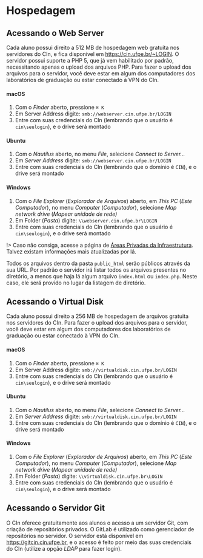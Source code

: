 # Hospedagem

## Acessando o Web Server

Cada aluno possui direito a 512 MB de hospedagem web gratuita nos servidores do CIn, e fica disponível em https://cin.ufpe.br/~LOGIN. O servidor possui suporte a PHP 5, que já vem habilitado por padrão, necessitando apenas o upload dos arquivos PHP. Para fazer o upload dos arquivos para o servidor, você deve estar em algum dos computadores dos laboratórios de graduação ou estar conectado à VPN do CIn.

#### macOS
1. Com o _Finder_ aberto, pressione `⌘ K`
2. Em Server Address digite: `smb://webserver.cin.ufpe.br/LOGIN`
3. Entre com suas credenciais do CIn (lembrando que o usuário é `cin\seulogin`), e o drive será montado

#### Ubuntu
1. Com o _Nautilus_ aberto, no menu _File_, selecione _Connect to Server…_
2. Em _Server Address_ digite: `smb://webserver.cin.ufpe.br/LOGIN`
3. Entre com suas credenciais do CIn (lembrando que o domínio é `CIN`), e o drive será montado

#### Windows
1. Com o _File Explorer_ (_Explorador de Arquivos_) aberto, em _This PC_ (_Este Computador_), no menu _Computer_ (_Computador_), selecione _Map network drive_ (_Mapear unidade de rede)_
2. Em Folder (_Pasta_) digite: `\\webserver.cin.ufpe.br\LOGIN`
3. Entre com suas credenciais do CIn (lembrando que o usuário é `cin\seulogin`), e o drive será montado

!> Caso não consiga, acesse a página de [Áreas Privadas da Infraestrutura](https://sites.google.com/cin.ufpe.br/coordenacao-de-infraestrutura/servicos/areas-privadas). Talvez existam informações mais atualizadas por lá.

Todos os arquivos dentro da pasta `public_html` serão públicos através da sua URL. Por padrão o servidor irá listar todos os arquivos presentes no diretório, a menos que haja lá algum arquivo `index.html` ou `index.php`. Neste caso, ele será provido no lugar da listagem de diretório.

## Acessando o Virtual Disk

Cada aluno possui direito a 256 MB de hospedagem de arquivos gratuita nos servidores do CIn. Para fazer o upload dos arquivos para o servidor, você deve estar em algum dos computadores dos laboratórios de graduação ou estar conectado à VPN do CIn.

#### macOS
1. Com o _Finder_ aberto, pressione `⌘ K`
2. Em Server Address digite: `smb://virtualdisk.cin.ufpe.br/LOGIN`
3. Entre com suas credenciais do CIn (lembrando que o usuário é `cin\seulogin`), e o drive será montado

#### Ubuntu
1. Com o _Nautilus_ aberto, no menu _File_, selecione _Connect to Server…_
2. Em _Server Address_ digite: `smb://virtualdisk.cin.ufpe.br/LOGIN`
3. Entre com suas credenciais do CIn (lembrando que o domínio é `CIN`), e o drive será montado

#### Windows
1. Com o _File Explorer_ (_Explorador de Arquivos_) aberto, em _This PC_ (_Este Computador_), no menu _Computer_ (_Computador_), selecione _Map network drive_ (_Mapear unidade de rede)_
2. Em Folder (_Pasta_) digite: `\\virtualdisk.cin.ufpe.br\LOGIN`
3. Entre com suas credenciais do CIn (lembrando que o usuário é `cin\seulogin`), e o drive será montado

## Acessando o Servidor Git

O CIn oferece gratuitamente aos alunos o acesso a um servidor Git, com criação de repositórios privados. O GitLab é utilizado como gerenciador de repositórios no servidor. O servidor está disponível em https://gitcin.cin.ufpe.br, e o acesso é feito por meio das suas credenciais do CIn (utilize a opção _LDAP_ para fazer login).